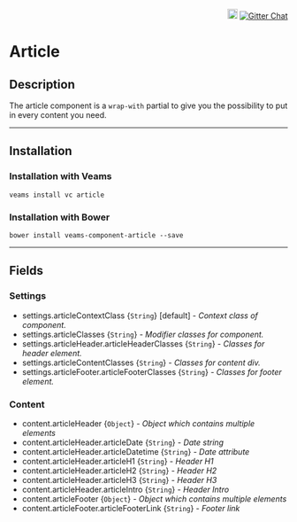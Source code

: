 <p align="right">
<a href="https://badge.fury.io/js/veams-component-article"><img src="https://badge.fury.io/js/veams-component-article.svg" alt="npm version" height="18"></a>
    <a href="https://gitter.im/Sebastian-Fitzner/Veams?utm_source=badge&utm_medium=badge&utm_campaign=pr-badge"><img src="https://badges.gitter.im/Sebastian-Fitzner/Veams.svg" alt="Gitter Chat" /></a>
</p>

# Article

## Description

The article component is a `wrap-with` partial to give you the possibility to put in every content you need. 

----------- 

## Installation 

### Installation with Veams

`veams install vc article`

### Installation with Bower

`bower install veams-component-article --save`

----------- 

## Fields

### Settings
- settings.articleContextClass {`String`} [default] - _Context class of component._
- settings.articleClasses {`String`} - _Modifier classes for component._
- settings.articleHeader.articleHeaderClasses {`String`} - _Classes for header element._
- settings.articleContentClasses {`String`} - _Classes for content div._
- settings.articleFooter.articleFooterClasses {`String`} - _Classes for footer element._


### Content 
- content.articleHeader {`Object`} - _Object which contains multiple elements_
- content.articleHeader.articleDate {`String`} - _Date string_
- content.articleHeader.articleDatetime {`String`} - _Date attribute_
- content.articleHeader.articleH1 {`String`} - _Header H1_
- content.articleHeader.articleH2 {`String`} - _Header H2_
- content.articleHeader.articleH3 {`String`} - _Header H3_
- content.articleHeader.articleIntro {`String`} - _Header Intro_
- content.articleFooter {`Object`} - _Object which contains multiple elements_
- content.articleFooter.articleFooterLink {`String`} - _Footer link_
